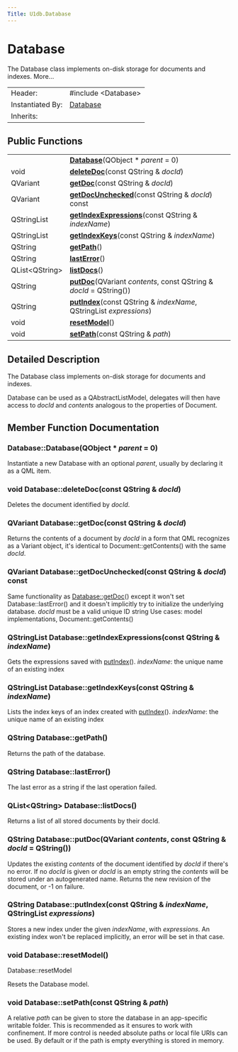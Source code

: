 ```yaml
---
Title: U1db.Database
---
```

        
Database
========

The Database class implements on-disk storage for documents and indexes. More...

|                  |                                                                     |
|------------------|---------------------------------------------------------------------|
| Header:          | <span class="preprocessor">\#include &lt;Database&gt;</span>        |
| Instantiated By: | [Database](../../../../apps/qml/sdk-14.10/U1db.Database.md) |
| Inherits:        |                                                                     |

<span id="public-functions"></span>
Public Functions
----------------

|                      |                                                                                             |
|----------------------|---------------------------------------------------------------------------------------------|
|                      | **[Database](#Database)**(QObject \* *parent* = 0)                                |
| void                 | **[deleteDoc](#deleteDoc)**(const QString & *docId*)                              |
| QVariant             | **[getDoc](#getDoc)**(const QString & *docId*)                                    |
| QVariant             | **[getDocUnchecked](#getDocUnchecked)**(const QString & *docId*) const            |
| QStringList          | **[getIndexExpressions](#getIndexExpressions)**(const QString & *indexName*)      |
| QStringList          | **[getIndexKeys](#getIndexKeys)**(const QString & *indexName*)                    |
| QString              | **[getPath](#getPath)**()                                                         |
| QString              | **[lastError](#lastError)**()                                                     |
| QList&lt;QString&gt; | **[listDocs](#listDocs)**()                                                       |
| QString              | **[putDoc](#putDoc)**(QVariant *contents*, const QString & *docId* = QString())   |
| QString              | **[putIndex](#putIndex)**(const QString & *indexName*, QStringList *expressions*) |
| void                 | **[resetModel](#resetModel)**()                                                   |
| void                 | **[setPath](#setPath)**(const QString & *path*)                                   |

<span id="details"></span>
Detailed Description
--------------------

The Database class implements on-disk storage for documents and indexes.

Database can be used as a QAbstractListModel, delegates will then have access to *docId* and *contents* analogous to the properties of Document.

Member Function Documentation
-----------------------------

### <span id="Database"></span>Database::<span class="name">Database</span>(<span class="type">QObject</span> \* *parent* = 0)

Instantiate a new Database with an optional *parent*, usually by declaring it as a QML item.

### <span id="deleteDoc"></span><span class="type">void</span> Database::<span class="name">deleteDoc</span>(const <span class="type">QString</span> & *docId*)

Deletes the document identified by *docId*.

### <span id="getDoc"></span><span class="type">QVariant</span> Database::<span class="name">getDoc</span>(const <span class="type">QString</span> & *docId*)

Returns the contents of a document by *docId* in a form that QML recognizes as a Variant object, it's identical to Document::getContents() with the same *docId*.

### <span id="getDocUnchecked"></span><span class="type">QVariant</span> Database::<span class="name">getDocUnchecked</span>(const <span class="type">QString</span> & *docId*) const

Same functionality as [Database::getDoc](../../../../apps/qml/sdk-14.10/U1db.Database.md#getDoc-method)() except it won't set Database::lastError() and it doesn't implicitly try to initialize the underlying database. *docId* must be a valid unique ID string Use cases: model implementations, Document::getContents()

### <span id="getIndexExpressions"></span><span class="type">QStringList</span> Database::<span class="name">getIndexExpressions</span>(const <span class="type">QString</span> & *indexName*)

Gets the expressions saved with [putIndex](#putIndex)(). *indexName*: the unique name of an existing index

### <span id="getIndexKeys"></span><span class="type">QStringList</span> Database::<span class="name">getIndexKeys</span>(const <span class="type">QString</span> & *indexName*)

Lists the index keys of an index created with [putIndex](#putIndex)(). *indexName*: the unique name of an existing index

### <span id="getPath"></span><span class="type">QString</span> Database::<span class="name">getPath</span>()

Returns the path of the database.

### <span id="lastError"></span><span class="type">QString</span> Database::<span class="name">lastError</span>()

The last error as a string if the last operation failed.

### <span id="listDocs"></span><span class="type">QList</span>&lt;<span class="type">QString</span>&gt; Database::<span class="name">listDocs</span>()

Returns a list of all stored documents by their docId.

### <span id="putDoc"></span><span class="type">QString</span> Database::<span class="name">putDoc</span>(<span class="type">QVariant</span> *contents*, const <span class="type">QString</span> & *docId* = QString())

Updates the existing *contents* of the document identified by *docId* if there's no error. If no *docId* is given or *docId* is an empty string the *contents* will be stored under an autogenerated name. Returns the new revision of the document, or -1 on failure.

### <span id="putIndex"></span><span class="type">QString</span> Database::<span class="name">putIndex</span>(const <span class="type">QString</span> & *indexName*, <span class="type">QStringList</span> *expressions*)

Stores a new index under the given *indexName*, with *expressions*. An existing index won't be replaced implicitly, an error will be set in that case.

### <span id="resetModel"></span><span class="type">void</span> Database::<span class="name">resetModel</span>()

Database::resetModel

Resets the Database model.

### <span id="setPath"></span><span class="type">void</span> Database::<span class="name">setPath</span>(const <span class="type">QString</span> & *path*)

A relative *path* can be given to store the database in an app-specific writable folder. This is recommended as it ensures to work with confinement. If more control is needed absolute paths or local file URIs can be used. By default or if the path is empty everything is stored in memory.

